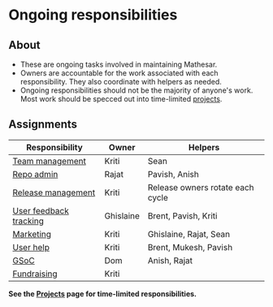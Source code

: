 # Ongoing responsibilities

## About
- These are ongoing tasks involved in maintaining Mathesar.
- Owners are accountable for the work associated with each responsibility. They also coordinate with helpers as needed.
- Ongoing responsibilities should not be the majority of anyone's work. Most work should be specced out into time-limited [projects](/projects).

## Assignments

| Responsibility | Owner | Helpers |
|-|-|-|
| [Team management](./responsibilities/team-management.md) | Kriti | Sean |
| [Repo admin](/team/responsibilities/repo-admin) | Rajat | Pavish, Anish |
| [Release management](/team/responsibilities/release-management) | Kriti | Release owners rotate each cycle | 
| [User feedback tracking](/team/responsibilities/user-feedback) | Ghislaine | Brent, Pavish, Kriti |
| [Marketing](/team/responsibilities/marketing) | Kriti | Ghislaine, Rajat, Sean |
| [User help](/team/responsibilities/installation-help) | Kriti | Brent, Mukesh, Pavish |
| [GSoC](/team/responsibilities/gsoc) | Dom | Anish, Rajat | 
| [Fundraising](/team/responsibilities/fundraising) | Kriti | |

**See the [Projects](/projects.md) page for time-limited responsibilities.**
